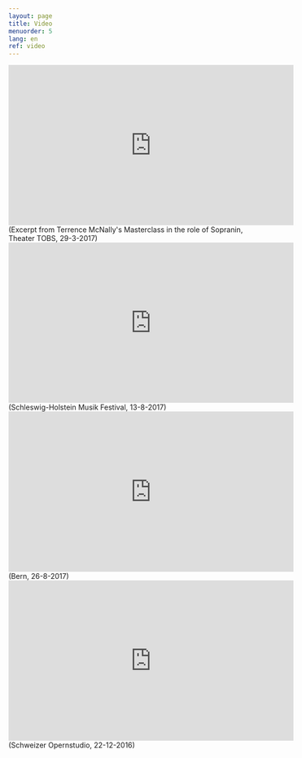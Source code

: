 ```yaml
---
layout: page
title: Video
menuorder: 5
lang: en
ref: video
---
```

<iframe width="560" height="315" src="https://www.youtube.com/embed/sLY3ZvDcqoQ" frameborder="0" allowfullscreen></iframe>
(Excerpt from Terrence McNally's Masterclass in the role of Sopranin, Theater TOBS, 29-3-2017)

<iframe width="560" height="315" src="https://youtube.com/embed/u0OYtzeRR_A" frameborder="0" allowfullscreen></iframe>
(Schleswig-Holstein Musik Festival, 13-8-2017)

<iframe width="560" height="315" src="https://www.youtube.com/embed/8DAyJ5aM8CU" frameborder="0" allowfullscreen></iframe>
(Bern, 26-8-2017)

<iframe width="560" height="315" src="https://www.youtube.com/embed/nexmYD17vok" frameborder="0" allowfullscreen></iframe>
(Schweizer Opernstudio, 22-12-2016)
